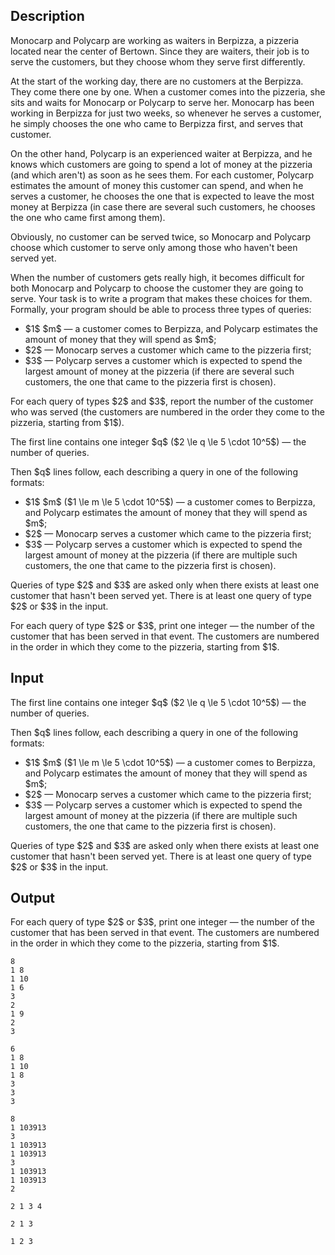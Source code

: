 ## Description

<div><p>Monocarp and Polycarp are working as waiters in Berpizza, a pizzeria located near the center of Bertown. Since they are waiters, their job is to serve the customers, but they choose whom they serve first differently.</p><p>At the start of the working day, there are no customers at the Berpizza. They come there one by one. When a customer comes into the pizzeria, she sits and waits for Monocarp or Polycarp to serve her. Monocarp has been working in Berpizza for just two weeks, so whenever he serves a customer, he simply chooses the one who came to Berpizza first, and serves that customer. </p><p>On the other hand, Polycarp is an experienced waiter at Berpizza, and he knows which customers are going to spend a lot of money at the pizzeria (and which aren't) as soon as he sees them. For each customer, Polycarp estimates the amount of money this customer can spend, and when he serves a customer, he chooses the one that is expected to leave the most money at Berpizza (in case there are several such customers, he chooses the one who came first among them). </p><p>Obviously, no customer can be served twice, so Monocarp and Polycarp choose which customer to serve only among those who haven't been served yet.</p><p>When the number of customers gets really high, it becomes difficult for both Monocarp and Polycarp to choose the customer they are going to serve. Your task is to write a program that makes these choices for them. Formally, your program should be able to process three types of queries:</p><ul> <li> $1$ $m$ — a customer comes to Berpizza, and Polycarp estimates the amount of money that they will spend as $m$; </li><li> $2$ — Monocarp serves a customer which came to the pizzeria first; </li><li> $3$ — Polycarp serves a customer which is expected to spend the largest amount of money at the pizzeria (if there are several such customers, the one that came to the pizzeria first is chosen). </li></ul><p>For each query of types $2$ and $3$, report the number of the customer who was served (the customers are numbered in the order they come to the pizzeria, starting from $1$).</p></div><div class="input-specification"><p>The first line contains one integer $q$ ($2 \le q \le 5 \cdot 10^5$) — the number of queries.</p><p>Then $q$ lines follow, each describing a query in one of the following formats:</p><ul> <li> $1$ $m$ ($1 \le m \le 5 \cdot 10^5$) — a customer comes to Berpizza, and Polycarp estimates the amount of money that they will spend as $m$; </li><li> $2$ — Monocarp serves a customer which came to the pizzeria first; </li><li> $3$ — Polycarp serves a customer which is expected to spend the largest amount of money at the pizzeria (if there are multiple such customers, the one that came to the pizzeria first is chosen). </li></ul><p>Queries of type $2$ and $3$ are asked only when there exists at least one customer that hasn't been served yet. There is at least one query of type $2$ or $3$ in the input.</p></div><div class="output-specification"><p>For each query of type $2$ or $3$, print one integer — the number of the customer that has been served in that event. The customers are numbered in the order in which they come to the pizzeria, starting from $1$.</p></div>

## Input

<p>The first line contains one integer $q$ ($2 \le q \le 5 \cdot 10^5$) — the number of queries.</p><p>Then $q$ lines follow, each describing a query in one of the following formats:</p><ul> <li> $1$ $m$ ($1 \le m \le 5 \cdot 10^5$) — a customer comes to Berpizza, and Polycarp estimates the amount of money that they will spend as $m$; </li><li> $2$ — Monocarp serves a customer which came to the pizzeria first; </li><li> $3$ — Polycarp serves a customer which is expected to spend the largest amount of money at the pizzeria (if there are multiple such customers, the one that came to the pizzeria first is chosen). </li></ul><p>Queries of type $2$ and $3$ are asked only when there exists at least one customer that hasn't been served yet. There is at least one query of type $2$ or $3$ in the input.</p>

## Output

<p>For each query of type $2$ or $3$, print one integer — the number of the customer that has been served in that event. The customers are numbered in the order in which they come to the pizzeria, starting from $1$.</p>





```input1
8
1 8
1 10
1 6
3
2
1 9
2
3
```




```input2
6
1 8
1 10
1 8
3
3
3
```




```input3
8
1 103913
3
1 103913
1 103913
3
1 103913
1 103913
2
```




```output1
2 1 3 4
```




```output2
2 1 3
```




```output3
1 2 3
```


